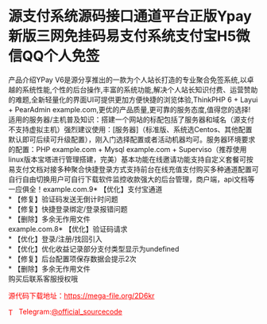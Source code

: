 # 源支付系统源码接口通道平台正版Ypay新版三网免挂码易支付系统支付宝H5微信QQ个人免签

产品介绍YPay V6是源分享推出的一款为个人站长打造的专业聚合免签系统,以卓越的系统性能,个性的后台操作,丰富的系统功能,解决个人站长知识付费、运营赞助的难题,全新轻量化的界面UI可提供更加方便快捷的浏览体验,ThinkPHP 6 + Layui + PearAdmin example.com,更优的产品质量,更可靠的服务态度,值得您的选择!<br>适用的服务器/主机普及知识：搭建一个网站的标配包括了服务器和域名（源支付不支持虚拟主机）强烈建议使用：[服务器]（标准版、系统选Centos、其他配置默认即可后续可升级配置），刚入门选择配置或者活动机器均可。服务器环境要求的配置：PHP example.com + Mysql example.com + Superviso（推荐使用linux版本宝塔进行管理搭建，完美）基本功能在线邀请功能支持自定义套餐可按易支付文档对接多种聚合快捷登录方式支持前台在线充值支付购买多种通道配置可自行自由切换用户可自行下载软件监控收款强大的后台管理，商户端，api文档等一应俱全！example.com.9* 【优化】支付宝通道<br>* 【修复】验证码发送无倒计时问题<br>* 【修复】快捷登录绑定/登录报错问题<br>* 【删除】多余无作用文件<br>example.com.8* 【优化】验证码请求<br>* 【优化】登录/注册/找回引入<br>* 【优化】优化收益记录部分支付类型显示为undefined<br>* 【修复】后台配置项保存数据会提示2次<br>* 【删除】多余无作用文件<br>购买后联系客服授权哦<br>


<p style="color: red;">源代码下载地址：<a href="https://mega-file.org/2D6kr" style="color: red;">https://mega-file.org/2D6kr</a></p><p style="color: red;"><img src="https://cdn-icons-png.flaticon.com/512/2111/2111646.png" alt="Telegram Icon" style="width: 16px; vertical-align: middle; margin-right: 5px;">Telegram:<a href="https://t.me/official_sourcecode" style="color: red;">@official_sourcecode</a></p>